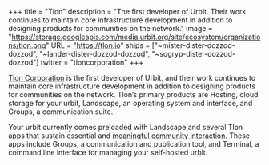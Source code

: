 +++
title = "Tlon"
description = "The first developer of Urbit. Their work continues to maintain core infrastructure development in addition to designing products for communities on the network."
image = "https://storage.googleapis.com/media.urbit.org/site/ecosystem/organizations/tlon.png"
URL = "https://tlon.io"
ships = ["~mister-dister-dozzod-dozzod", "~lander-dister-dozzod-dozzod", "~sogryp-dister-dozzod-dozzod"]
twitter = "tloncorporation"
+++

[Tlon Corporation](https://tlon.io) is the first developer of Urbit, and their work continues to maintain core infrastructure development in addition to designing products for communities on the network. Tlon’s primary products are Hosting, cloud storage for your urbit, Landscape, an operating system and interface, and Groups, a communication suite.

Your urbit currently comes preloaded with Landscape and several Tlon apps that sustain essential and [meaningful community interaction](https://urbit.org/blog/convivial-networks). These apps include Groups, a communication and publication tool, and Terminal, a command line interface for managing your self-hosted urbit.